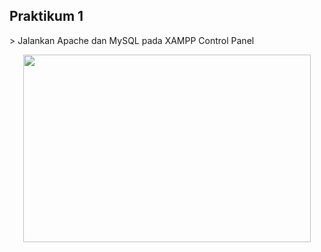 <H2>Praktikum 1</H2>
> Jalankan Apache dan MySQL pada XAMPP Control Panel
<p align="center">
  <img width="460" height="300" src="https://i.imgur.com/QWZ91Oc.png">
</p>
